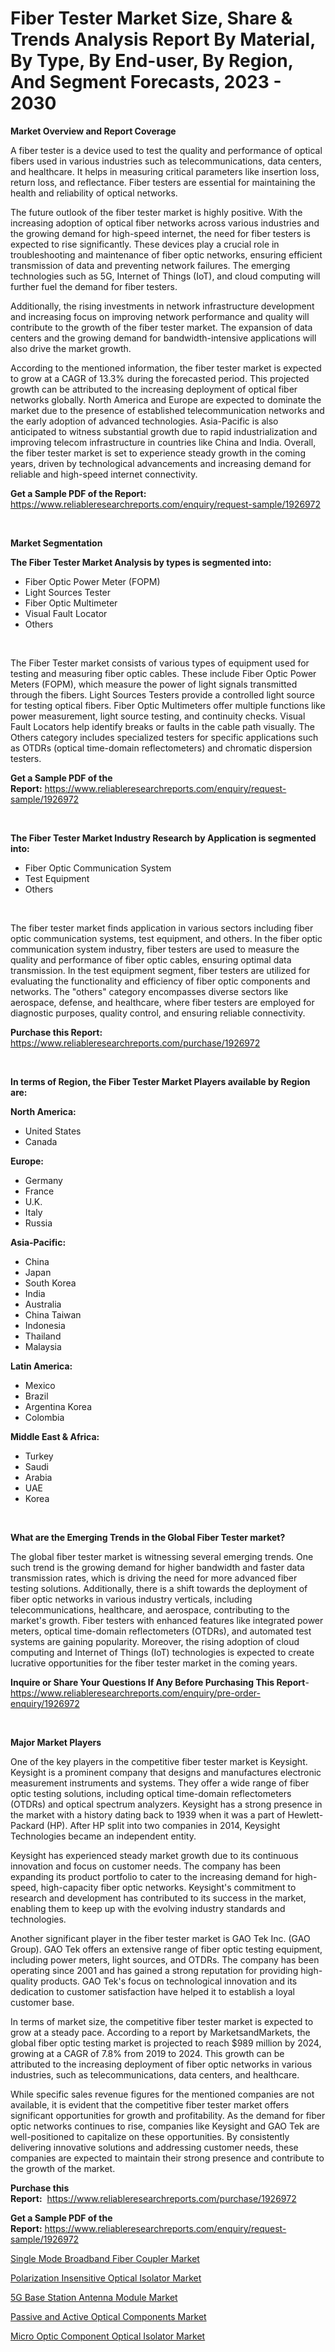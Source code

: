 <p><h1>Fiber Tester Market Size, Share & Trends Analysis Report By Material, By Type, By End-user, By Region, And Segment Forecasts, 2023 - 2030</h1></p><p><strong>Market Overview and Report Coverage</strong></p>
<p><p>A fiber tester is a device used to test the quality and performance of optical fibers used in various industries such as telecommunications, data centers, and healthcare. It helps in measuring critical parameters like insertion loss, return loss, and reflectance. Fiber testers are essential for maintaining the health and reliability of optical networks.</p><p>The future outlook of the fiber tester market is highly positive. With the increasing adoption of optical fiber networks across various industries and the growing demand for high-speed internet, the need for fiber testers is expected to rise significantly. These devices play a crucial role in troubleshooting and maintenance of fiber optic networks, ensuring efficient transmission of data and preventing network failures. The emerging technologies such as 5G, Internet of Things (IoT), and cloud computing will further fuel the demand for fiber testers.</p><p>Additionally, the rising investments in network infrastructure development and increasing focus on improving network performance and quality will contribute to the growth of the fiber tester market. The expansion of data centers and the growing demand for bandwidth-intensive applications will also drive the market growth.</p><p>According to the mentioned information, the fiber tester market is expected to grow at a CAGR of 13.3% during the forecasted period. This projected growth can be attributed to the increasing deployment of optical fiber networks globally. North America and Europe are expected to dominate the market due to the presence of established telecommunication networks and the early adoption of advanced technologies. Asia-Pacific is also anticipated to witness substantial growth due to rapid industrialization and improving telecom infrastructure in countries like China and India. Overall, the fiber tester market is set to experience steady growth in the coming years, driven by technological advancements and increasing demand for reliable and high-speed internet connectivity.</p></p>
<p><strong>Get a Sample PDF of the Report:</strong> <a href="https://www.reliableresearchreports.com/enquiry/request-sample/1926972">https://www.reliableresearchreports.com/enquiry/request-sample/1926972</a></p>
<p>&nbsp;</p>
<p><strong>Market Segmentation</strong></p>
<p><strong>The Fiber Tester Market Analysis by types is segmented into:</strong></p>
<p><ul><li>Fiber Optic Power Meter (FOPM)</li><li>Light Sources Tester</li><li>Fiber Optic Multimeter</li><li>Visual Fault Locator</li><li>Others</li></ul></p>
<p>&nbsp;</p>
<p><p>The Fiber Tester market consists of various types of equipment used for testing and measuring fiber optic cables. These include Fiber Optic Power Meters (FOPM), which measure the power of light signals transmitted through the fibers. Light Sources Testers provide a controlled light source for testing optical fibers. Fiber Optic Multimeters offer multiple functions like power measurement, light source testing, and continuity checks. Visual Fault Locators help identify breaks or faults in the cable path visually. The Others category includes specialized testers for specific applications such as OTDRs (optical time-domain reflectometers) and chromatic dispersion testers.</p></p>
<p><strong>Get a Sample PDF of the Report:</strong>&nbsp;<a href="https://www.reliableresearchreports.com/enquiry/request-sample/1926972">https://www.reliableresearchreports.com/enquiry/request-sample/1926972</a></p>
<p>&nbsp;</p>
<p><strong>The Fiber Tester Market Industry Research by Application is segmented into:</strong></p>
<p><ul><li>Fiber Optic Communication System</li><li>Test Equipment</li><li>Others</li></ul></p>
<p>&nbsp;</p>
<p><p>The fiber tester market finds application in various sectors including fiber optic communication systems, test equipment, and others. In the fiber optic communication system industry, fiber testers are used to measure the quality and performance of fiber optic cables, ensuring optimal data transmission. In the test equipment segment, fiber testers are utilized for evaluating the functionality and efficiency of fiber optic components and networks. The "others" category encompasses diverse sectors like aerospace, defense, and healthcare, where fiber testers are employed for diagnostic purposes, quality control, and ensuring reliable connectivity.</p></p>
<p><strong>Purchase this Report:</strong>&nbsp; <a href="https://www.reliableresearchreports.com/purchase/1926972">https://www.reliableresearchreports.com/purchase/1926972</a></p>
<p>&nbsp;</p>
<p><strong>In terms of Region, the Fiber Tester Market Players available by Region are:</strong></p>
<p>
    <p> <strong> North America: </strong>
        <ul>
            <li>United States</li>
            <li>Canada</li>
        </ul>
        </p> 
    <p> <strong> Europe: </strong>
        <ul>
            <li>Germany</li>
            <li>France</li>
            <li>U.K.</li>
            <li>Italy</li>
            <li>Russia</li>
        </ul>
        </p> 
    <p> <strong> Asia-Pacific: </strong>
        <ul>
            <li>China</li>
            <li>Japan</li>
            <li>South Korea</li>
            <li>India</li>
            <li>Australia</li>
            <li>China Taiwan</li>
            <li>Indonesia</li>
            <li>Thailand</li>
            <li>Malaysia</li>
        </ul>
        </p> 
    <p> <strong> Latin America: </strong>
        <ul>
            <li>Mexico</li>
            <li>Brazil</li>
            <li>Argentina Korea</li>
            <li>Colombia</li>
        </ul>
        </p> 
    <p> <strong> Middle East & Africa: </strong>
        <ul>
            <li>Turkey</li>
            <li>Saudi</li>
            <li>Arabia</li>
            <li>UAE</li>
            <li>Korea</li>
        </ul>
    </p>
    </p>
<p>&nbsp;</p>
<p><strong>What are the Emerging Trends in the Global Fiber Tester market?</strong></p>
<p><p>The global fiber tester market is witnessing several emerging trends. One such trend is the growing demand for higher bandwidth and faster data transmission rates, which is driving the need for more advanced fiber testing solutions. Additionally, there is a shift towards the deployment of fiber optic networks in various industry verticals, including telecommunications, healthcare, and aerospace, contributing to the market's growth. Fiber testers with enhanced features like integrated power meters, optical time-domain reflectometers (OTDRs), and automated test systems are gaining popularity. Moreover, the rising adoption of cloud computing and Internet of Things (IoT) technologies is expected to create lucrative opportunities for the fiber tester market in the coming years.</p></p>
<p><strong>Inquire or Share Your Questions If Any Before Purchasing This Report</strong>- <a href="https://www.reliableresearchreports.com/enquiry/pre-order-enquiry/1926972">https://www.reliableresearchreports.com/enquiry/pre-order-enquiry/1926972</a></p>
<p>&nbsp;</p>
<p><strong>Major Market Players</strong></p>
<p><p>One of the key players in the competitive fiber tester market is Keysight. Keysight is a prominent company that designs and manufactures electronic measurement instruments and systems. They offer a wide range of fiber optic testing solutions, including optical time-domain reflectometers (OTDRs) and optical spectrum analyzers. Keysight has a strong presence in the market with a history dating back to 1939 when it was a part of Hewlett-Packard (HP). After HP split into two companies in 2014, Keysight Technologies became an independent entity. </p><p>Keysight has experienced steady market growth due to its continuous innovation and focus on customer needs. The company has been expanding its product portfolio to cater to the increasing demand for high-speed, high-capacity fiber optic networks. Keysight's commitment to research and development has contributed to its success in the market, enabling them to keep up with the evolving industry standards and technologies. </p><p>Another significant player in the fiber tester market is GAO Tek Inc. (GAO Group). GAO Tek offers an extensive range of fiber optic testing equipment, including power meters, light sources, and OTDRs. The company has been operating since 2001 and has gained a strong reputation for providing high-quality products. GAO Tek's focus on technological innovation and its dedication to customer satisfaction have helped it to establish a loyal customer base. </p><p>In terms of market size, the competitive fiber tester market is expected to grow at a steady pace. According to a report by MarketsandMarkets, the global fiber optic testing market is projected to reach $989 million by 2024, growing at a CAGR of 7.8% from 2019 to 2024. This growth can be attributed to the increasing deployment of fiber optic networks in various industries, such as telecommunications, data centers, and healthcare.</p><p>While specific sales revenue figures for the mentioned companies are not available, it is evident that the competitive fiber tester market offers significant opportunities for growth and profitability. As the demand for fiber optic networks continues to rise, companies like Keysight and GAO Tek are well-positioned to capitalize on these opportunities. By consistently delivering innovative solutions and addressing customer needs, these companies are expected to maintain their strong presence and contribute to the growth of the market.</p></p>
<p><strong>Purchase this Report:</strong>&nbsp;&nbsp;<a href="https://www.reliableresearchreports.com/purchase/1926972">https://www.reliableresearchreports.com/purchase/1926972</a></p>
<p></p>
<p><strong>Get a Sample PDF of the Report:</strong>&nbsp;<a href="https://www.reliableresearchreports.com/enquiry/request-sample/1926972">https://www.reliableresearchreports.com/enquiry/request-sample/1926972</a></p>
<p><p><a href="https://medium.com/@entelabrahimi1961/decoding-single-mode-broadband-fiber-coupler-market-metrics-market-share-trends-and-growth-9af1c8894624">Single Mode Broadband Fiber Coupler Market</a></p><p><a href="https://medium.com/@minnieebert2827/polarization-insensitive-optical-isolator-market-outlook-industry-overview-and-forecast-2023-to-9a8cc53ac843">Polarization Insensitive Optical Isolator Market</a></p><p><a href="https://medium.com/@caleighhane2777/5g-base-station-antenna-module-market-size-reveals-the-best-marketing-channels-in-global-industry-3e083bd2f6eb">5G Base Station Antenna Module Market</a></p><p><a href="https://medium.com/@deannakling2927/passive-and-active-optical-components-market-furnishes-information-on-market-share-market-trends-ceb9542a374e">Passive and Active Optical Components Market</a></p><p><a href="https://medium.com/@dioncollins8227/decoding-micro-optic-component-optical-isolator-market-metrics-market-share-trends-and-growth-ec92e93d6051">Micro Optic Component Optical Isolator Market</a></p></p>